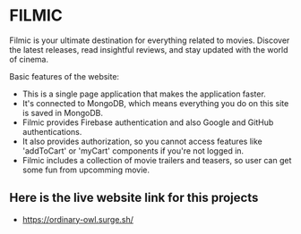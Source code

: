 # FILMIC

Filmic is your ultimate destination for everything related to movies. Discover the latest releases, read insightful reviews, and stay updated with the world of cinema.

Basic features of the website: 

- This is a single page application that makes the application faster. 
- It's connected to MongoDB, which means everything you do on this site is saved in MongoDB.
- Filmic provides Firebase authentication and also Google and GitHub authentications. 
- It also provides authorization, so you cannot access features like 'addToCart' or 'myCart' components if you're not logged in.
- Filmic includes a collection of movie trailers and teasers, so user can get some  fun  from upcomming movie. 


## Here is the live website link for this projects

- https://ordinary-owl.surge.sh/